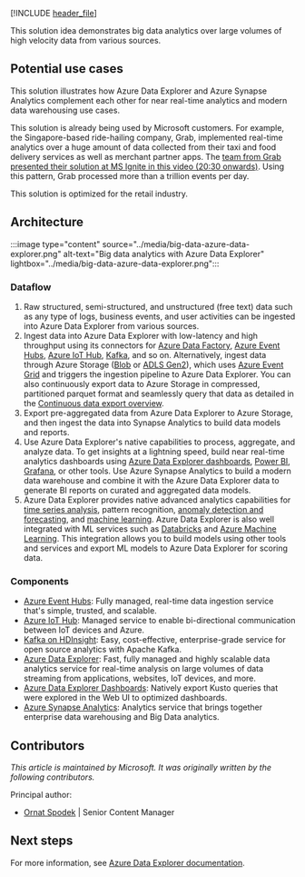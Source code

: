 [!INCLUDE [header_file](../../../includes/sol-idea-header.md)]

This solution idea demonstrates big data analytics over large volumes of high velocity data from various sources.

## Potential use cases

This solution illustrates how Azure Data Explorer and Azure Synapse Analytics complement each other for near real-time analytics and modern data warehousing use cases.

This solution is already being used by Microsoft customers. For example, the Singapore-based ride-hailing company, Grab, implemented real-time analytics over a huge amount of data collected from their taxi and food delivery services as well as merchant partner apps. The [team from Grab presented their solution at MS Ignite in this video (20:30 onwards)](https://www.youtube.com/watch?v=K9FYqprpzRE&t=1230&ab_channel=MicrosoftIgnite). Using this pattern, Grab processed more than a trillion events per day.

This solution is optimized for the retail industry.

## Architecture

:::image type="content" source="../media/big-data-azure-data-explorer.png" alt-text="Big data analytics with Azure Data Explorer" lightbox="../media/big-data-azure-data-explorer.png":::

### Dataflow

1. Raw structured, semi-structured, and unstructured (free text) data such as any type of logs, business events, and user activities can be ingested into Azure Data Explorer from various sources.
1. Ingest data into Azure Data Explorer with low-latency and high throughput using its connectors for [Azure Data Factory](/azure/data-explorer/data-factory-integration), [Azure Event Hubs](/azure/data-explorer/ingest-data-event-hub), [Azure IoT Hub](/azure/data-explorer/ingest-data-iot-hub), [Kafka](/azure/data-explorer/ingest-data-kafka), and so on. Alternatively, ingest data through Azure Storage ([Blob](/azure/storage/blobs) or [ADLS Gen2](/azure/storage/blobs/data-lake-storage-introduction)), which uses [Azure Event Grid](/azure/data-explorer/ingest-data-event-grid) and triggers the ingestion pipeline to Azure Data Explorer. You can also continuously export data to Azure Storage in compressed, partitioned parquet format and seamlessly query that data as detailed in the [Continuous data export overview](/azure/data-explorer/kusto/management/data-export/continuous-data-export).
1. Export pre-aggregated data from Azure Data Explorer to Azure Storage, and then ingest the data into Synapse Analytics to build data models and reports.
1. Use Azure Data Explorer's native capabilities to process, aggregate, and analyze data. To get insights at a lightning speed, build near real-time analytics dashboards using [Azure Data Explorer dashboards](/azure/data-explorer/azure-data-explorer-dashboards), [Power BI](/power-bi/transform-model/service-dataflows-best-practices), [Grafana](/azure/data-explorer/grafana), or other tools. Use Azure Synapse Analytics to build a modern data warehouse and combine it with the Azure Data Explorer data to generate BI reports on curated and aggregated data models.
1. Azure Data Explorer provides native advanced analytics capabilities for [time series analysis](/azure/data-explorer/time-series-analysis), pattern recognition, [anomaly detection and forecasting](/azure/data-explorer/anomaly-detection), and [machine learning](/azure/data-explorer/machine-learning-clustering). Azure Data Explorer is also well integrated with ML services such as [Databricks](/azure/databricks) and [Azure Machine Learning](/azure/machine-learning). This integration allows you to build models using other tools and services and export ML models to Azure Data Explorer for scoring data.

### Components

- [Azure Event Hubs](https://azure.microsoft.com/services/event-hubs): Fully managed, real-time data ingestion service that's simple, trusted, and scalable.
- [Azure IoT Hub](https://azure.microsoft.com/services/iot-hub): Managed service to enable bi-directional communication between IoT devices and Azure.
- [Kafka on HDInsight](/azure/hdinsight/kafka/apache-kafka-introduction): Easy, cost-effective, enterprise-grade service for open source analytics with Apache Kafka.
- [Azure Data Explorer](https://azure.microsoft.com/services/data-explorer): Fast, fully managed and highly scalable data analytics service for real-time analysis on large volumes of data streaming from applications, websites, IoT devices, and more.
- [Azure Data Explorer Dashboards](/azure/data-explorer/azure-data-explorer-dashboards): Natively export Kusto queries that were explored in the Web UI to optimized dashboards.
- [Azure Synapse Analytics](https://azure.microsoft.com/services/synapse-analytics): Analytics service that brings together enterprise data warehousing and Big Data analytics.

## Contributors

*This article is maintained by Microsoft. It was originally written by the following contributors.*

Principal author:

 * [Ornat Spodek](https://www.linkedin.com/in/ornat-s-89123544) | Senior Content Manager

## Next steps

For more information, see [Azure Data Explorer documentation](/azure/data-explorer).
